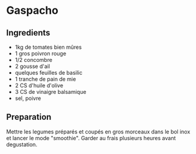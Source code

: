 # Gaspacho

## Ingredients

- 1kg de tomates bien mûres
- 1 gros poivron rouge
- 1/2 concombre
- 2 gousse d'ail
- quelques feuilles de basilic
- 1 tranche de pain de mie 
- 2 CS d'huile d'olive
- 3 CS de vinaigre balsamique
- sel, poivre

## Preparation

Mettre les legumes préparés et coupés en gros morceaux dans le bol inox et lancer le mode "smoothie".
Garder au frais plusieurs heures avant degustation.
